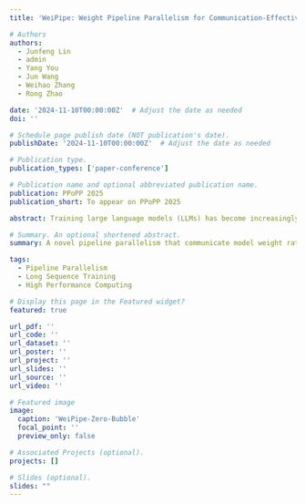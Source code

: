 ```yaml
---
title: 'WeiPipe: Weight Pipeline Parallelism for Communication-Effective Long-Context Large Model Training'

# Authors
authors:
  - Junfeng Lin
  - admin
  - Yang You
  - Jun Wang
  - Weihao Zhang
  - Rong Zhao

date: '2024-11-10T00:00:00Z'  # Adjust the date as needed
doi: ''

# Schedule page publish date (NOT publication's date).
publishDate: '2024-11-10T00:00:00Z'  # Adjust the date as needed

# Publication type.
publication_types: ['paper-conference']

# Publication name and optional abbreviated publication name.
publication: PPoPP 2025
publication_short: To appear on PPoPP 2025

abstract: Training large language models (LLMs) has become increasingly expensive due to the rapid expansion in model size. Pipeline Parallelism is a widely used distributed training technique. However, as LLMs with larger context become prevalent and memory optimization techniques advance, traditional PP methods encounter greater communication challenges due to the increased size activations and gradients of activations. To address this issue, we introduce weight-pipeline parallelism (WeiPipe) that transitions from an activation-passing pipeline to a weight-passing pipeline. WeiPipe reduces communication costs and achieves more balanced utilization by transmitting only weights and their gradients between workers in a pipelined manner. WeiPipe does not rely on collective communication primitives, thus ensuring scalability. We present four variations of WeiPipe parallelism, including WeiPipe-Interleave, which emphasizes communication efficiency, and WeiPipe-Zero-Bubble, discussing the potential for minimal bubble ratios. Our implementation of WeiPipe-Interleave, performed on up to 32 GPUs and tested in large-context LLM training, demonstrates up to a 30.9% improvement in throughput with NVLink connections and an 82% improvement with PCIe and IB connections compared to state-of-the-art pipeline parallelism. Additionally, WeiPipe shows greater strong scalability compared to Fully Sharded Data Parallelism.

# Summary. An optional shortened abstract.
summary: A novel pipeline parallelism that communicate model weight rather than activation under long-sequence scenarios.

tags:
  - Pipeline Parallelism
  - Long Sequence Training
  - High Performance Computing

# Display this page in the Featured widget?
featured: true

url_pdf: ''
url_code: ''
url_dataset: ''
url_poster: ''
url_project: ''
url_slides: ''
url_source: ''
url_video: ''

# Featured image
image:
  caption: 'WeiPipe-Zero-Bubble'
  focal_point: ''
  preview_only: false

# Associated Projects (optional).
projects: []

# Slides (optional).
slides: ""
---
```

